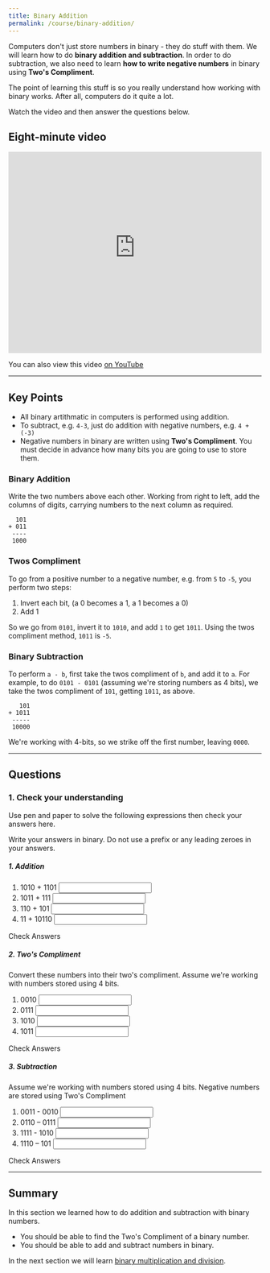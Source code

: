 ```yaml
---
title: Binary Addition
permalink: /course/binary-addition/
---
```


Computers don't just store numbers in binary - they do stuff with them. We will learn how to do **binary addition and subtraction**. In order to do subtraction, we also need to learn **how to write negative numbers** in binary using **Two's Compliment**.

The point of learning this stuff is so you really understand how working with binary works. After all, computers do it quite a lot. 

Watch the video and then answer the questions below.

## Eight-minute video

<iframe width="100%" height="400px" src="https://www.youtube-nocookie.com/embed/W1Nh6ZFgWwU" frameborder="0" allow="accelerometer; autoplay; clipboard-write; encrypted-media; gyroscope; picture-in-picture" allowfullscreen></iframe>

You can also view this video [on YouTube](https://youtu.be/W1Nh6ZFgWwU)

---

## Key Points

* All binary artithmatic in computers is performed using addition.
* To subtract, e.g. `4-3`, just do addition with negative numbers, e.g. `4 + (-3)`
* Negative numbers in binary are written using **Two's Compliment**. You must decide in advance how many bits you are going to use to store them.

### Binary Addition

Write the two numbers above each other. Working from right to left, add the columns of digits, carrying numbers to the next column as required.

      101
    + 011
     ----
     1000

### Twos Compliment

To go from a positive number to a negative number, e.g. from `5` to `-5`, you perform two steps:

1. Invert each bit, (a 0 becomes a 1, a 1 becomes a 0)
2. Add 1

So we go from `0101`, invert it to `1010`, and add `1` to get `1011`. Using the twos compliment method, `1011` is `-5`.

### Binary Subtraction

To perform `a - b`, first take the twos compliment of `b`, and add it to `a`. For example, to do `0101 - 0101` (assuming we're storing numbers as 4 bits), we take the twos compliment of `101`, getting `1011`, as above.

       101
    + 1011
     -----
     10000

We're working with 4-bits, so we strike off the first number, leaving `0000`.

---

## Questions

### 1. Check your understanding

Use pen and paper to solve the following expressions then check your answers here.

Write your answers in binary. Do not use a prefix or any leading zeroes in your answers.

##### 1. Addition

1. <label for ="q11">1010 + 1101</label> <input type="text" id="q11" data-answer="10111"/> <span id="q11c" style="display:inline-block"></span>
2. <label for ="q12">1011 + 111</label> <input type="text" id="q12" data-answer="10010"/> <span id="q12c" style="display:inline-block"></span>
2. <label for ="q13">110 + 101</label> <input type="text" id="q13" data-answer="1011"/> <span id="q13c" style="display:inline-block"></span>
3. <label for ="q14">11 + 10110</label> <input type="text" id="q14" data-answer="11001"/> <span id="q14c" style="display:inline-block"></span>

<a class="btn btn-primary" type="submit" onClick="checkAnswers('q1')">Check Answers</a>
<script src="/assets/js/check.js"></script>

##### 2. Two's Compliment

Convert these numbers into their two's compliment. Assume we're working with numbers stored using 4 bits. 

1. <label for ="q31">0010</label> <input type="text" id="q31" data-answer="1110"/> <span id="q31c" style="display:inline-block"></span>
2. <label for ="q32">0111</label> <input type="text" id="q32" data-answer="1001"/> <span id="q32c" style="display:inline-block"></span>
3. <label for ="q33">1010</label> <input type="text" id="q33" data-answer="0110"/> <span id="q33c" style="display:inline-block"></span>
4. <label for ="q34">1011</label> <input type="text" id="q34" data-answer="0101"/> <span id="q34c" style="display:inline-block"></span>

<a class="btn btn-primary" type="submit" onClick="checkAnswers('q3')">Check Answers</a>


##### 3. Subtraction

Assume we're working with numbers stored using 4 bits. Negative numbers are stored using Two's Compliment

1. <label for ="q21">0011 - 0010</label> <input type="text" id="q21" data-answer="0001"/> <span id="q21c" style="display:inline-block"></span>
2. <label for ="q22">0110 – 0111</label> <input type="text" id="q22" data-answer="1111"/> <span id="q22c" style="display:inline-block"></span>
3. <label for ="q23">1111 - 1010</label> <input type="text" id="q23" data-answer="0101"/> <span id="q23c" style="display:inline-block"></span>
4. <label for ="q24">1110 – 101</label> <input type="text" id="q24" data-answer="1001"/> <span id="q24c" style="display:inline-block"></span>

<a class="btn btn-primary" type="submit" onClick="checkAnswers('q2')">Check Answers</a>


---

## Summary

In this section we learned how to do addition and subtraction with binary numbers.

* You should be able to find the Two's Compliment of a binary number.
* You should be able to add and subtract numbers in binary.

In the next section we will learn [binary multiplication and division](../binary-multiplication/).